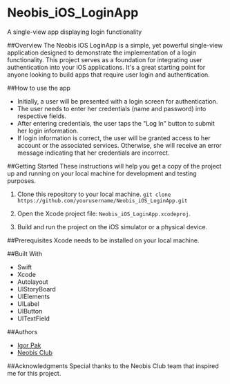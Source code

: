 # Neobis_iOS_LoginApp
A single-view app displaying login functionality

##Overview
The Neobis iOS LoginApp is a simple, yet powerful single-view application designed to demonstrate the implementation of a login functionality. This project serves as a foundation for integrating user authentication into your iOS applications. It's a great starting point for anyone looking to build apps that require user login and authentication.

##How to use the app
- Initially, a user will be presented with a login screen for authentication.
- The user needs to enter her credentials (name and password) into respective fields.
- After entering credentials, the user taps the "Log In" button to submit her login information.
- If login information is correct, the user will be granted access to her account or the associated services. Otherwise, she will receive an error message indicating that her credentials are incorrect.

##Getting Started
These instructions will help you get a copy of the project up and running on your local machine for development and testing purposes.

1. Clone this repository to your local machine.
`git clone https://github.com/yourusername/Neobis_iOS_LoginApp.git`

2. Open the Xcode project file: `Neobis_iOS_LoginApp.xcodeproj`.

3. Build and run the project on the iOS simulator or a physical device.

##Prerequisites
Xcode needs to be installed on your local machine.

##Built With
- Swift 
- Xcode 
- Autolayout
- UIStoryBoard
- UIElements
- UILabel
- UIButton
- UITextField

##Authors
- [Igor Pak](https://github.com/iPakTulane/)
- [Neobis Club](https://neobis.club/) 

##Acknowledgments
Special thanks to the Neobis Club team that inspired me for this project.

